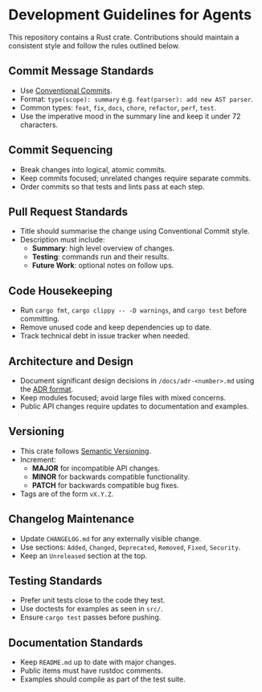 # Development Guidelines for Agents

This repository contains a Rust crate. Contributions should maintain a consistent style and follow the rules outlined below.

## Commit Message Standards
- Use [Conventional Commits](https://www.conventionalcommits.org/en/v1.0.0/).
- Format: `type(scope): summary` e.g. `feat(parser): add new AST parser`.
- Common types: `feat`, `fix`, `docs`, `chore`, `refactor`, `perf`, `test`.
- Use the imperative mood in the summary line and keep it under 72 characters.

## Commit Sequencing
- Break changes into logical, atomic commits.
- Keep commits focused; unrelated changes require separate commits.
- Order commits so that tests and lints pass at each step.

## Pull Request Standards
- Title should summarise the change using Conventional Commit style.
- Description must include:
  - **Summary**: high level overview of changes.
  - **Testing**: commands run and their results.
  - **Future Work**: optional notes on follow ups.

## Code Housekeeping
- Run `cargo fmt`, `cargo clippy -- -D warnings`, and `cargo test` before committing.
- Remove unused code and keep dependencies up to date.
- Track technical debt in issue tracker when needed.

## Architecture and Design
- Document significant design decisions in `/docs/adr-<number>.md` using the [ADR format](https://adr.github.io/).
- Keep modules focused; avoid large files with mixed concerns.
- Public API changes require updates to documentation and examples.

## Versioning
- This crate follows [Semantic Versioning](https://semver.org/).
- Increment:
  - **MAJOR** for incompatible API changes.
  - **MINOR** for backwards compatible functionality.
  - **PATCH** for backwards compatible bug fixes.
- Tags are of the form `vX.Y.Z`.

## Changelog Maintenance
- Update `CHANGELOG.md` for any externally visible change.
- Use sections: `Added`, `Changed`, `Deprecated`, `Removed`, `Fixed`, `Security`.
- Keep an `Unreleased` section at the top.

## Testing Standards
- Prefer unit tests close to the code they test.
- Use doctests for examples as seen in `src/`.
- Ensure `cargo test` passes before pushing.

## Documentation Standards
- Keep `README.md` up to date with major changes.
- Public items must have rustdoc comments.
- Examples should compile as part of the test suite.

